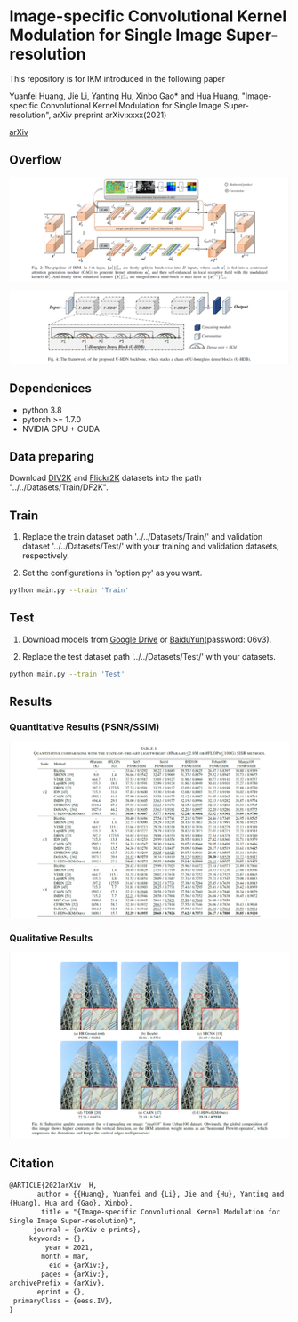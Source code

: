 # Image-specific Convolutional Kernel Modulation for Single Image Super-resolution
This repository is for IKM introduced in the following paper

Yuanfei Huang, Jie Li, Yanting Hu, Xinbo Gao* and Hua Huang, "Image-specific Convolutional Kernel Modulation for Single Image Super-resolution", arXiv preprint arXiv:xxxx(2021)

[arXiv](https://arxiv.org/abs/xxxxx)

## Overflow

![Pipeline of IKM](/Figs/Pipeline_IKM.png)


![Framework of UHDN](/Figs/Framework_UHDN.png)

## Dependenices
* python 3.8
* pytorch >= 1.7.0
* NVIDIA GPU + CUDA

## Data preparing
Download [DIV2K](https://data.vision.ee.ethz.ch/cvl/DIV2K/) and [Flickr2K](http://cv.snu.ac.kr/research/EDSR/Flickr2K.tar) datasets into the path "../../Datasets/Train/DF2K". 

## Train
1. Replace the train dataset path '../../Datasets/Train/' and validation dataset '../../Datasets/Test/' with your training and validation datasets, respectively.

3. Set the configurations in 'option.py' as you want.

 ```bash
python main.py --train 'Train'
```

## Test
1. Download models from [Google Drive](https://drive.google.com/drive/folders/10zIyGhTENJtfJytHoZHwf7QRrUsErl_C?usp=sharing) or [BaiduYun](https://pan.baidu.com/s/1cx_wCIXWYMQO02-78k9Gcw)(password: 06v3).

2. Replace the test dataset path '../../Datasets/Test/' with your datasets.

```bash
python main.py --train 'Test'
```

## Results
### Quantitative Results (PSNR/SSIM)
![Quantitative Results](/Figs/Performance_Table.png)

### Qualitative Results
![Fig.6](/Figs/Performance_Fig.png)

## Citation
```
@ARTICLE{2021arXiv  H,
       author = {{Huang}, Yuanfei and {Li}, Jie and {Hu}, Yanting and {Huang}, Hua and {Gao}, Xinbo},
        title = "{Image-specific Convolutional Kernel Modulation for Single Image Super-resolution}",
      journal = {arXiv e-prints},
     keywords = {},
         year = 2021,
        month = mar,
          eid = {arXiv:},
        pages = {arXiv:},
archivePrefix = {arXiv},
       eprint = {},
 primaryClass = {eess.IV},
}
```
